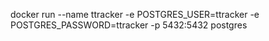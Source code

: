 docker run --name ttracker -e POSTGRES_USER=ttracker -e POSTGRES_PASSWORD=ttracker -p 5432:5432 postgres

